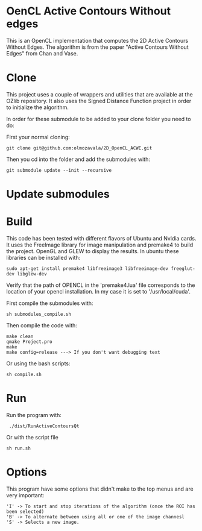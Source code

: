 OenCL Active Contours Without edges
====

This is an OpenCL implementation that computes the 2D Active Contours Without Edges. 
The algorithm is from the paper "Active Contours Without Edges"
from Chan and Vase.

# Clone
This project uses a couple of wrappers and utilities that are available
at the OZlib repository. It also uses the Signed Distance Function
project in order to initialize the algorithm. 

In order for these submodule to be added to your clone folder 
you need to do: 

First your normal cloning:

    git clone git@github.com:olmozavala/2D_OpenCL_ACWE.git

Then you cd into the folder and add the submodules with:
    
    git submodule update --init --recursive

# Update submodules


# Build
This code has been tested with different flavors of Ubuntu and Nvidia cards. 
It uses the FreeImage library for image manipulation and premake4
to build the project. OpenGL and GLEW to display the results.
In ubuntu these libraries can be installed with:

    sudo apt-get install premake4 libfreeimage3 libfreeimage-dev freeglut-dev libglew-dev
    
Verify that the path of OPENCL in the 'premake4.lua' file
corresponds to the location of your opencl installation. In my case
it is set to '/usr/local/cuda'.

First  compile the submodules with:

    sh submodules_compile.sh

Then compile the code with:

    make clean
    qmake Project.pro
    make
    make config=release ---> If you don't want debugging text

Or using the bash scripts:

    sh compile.sh

# Run
Run the program with:

     ./dist/RunActiveContoursQt 

Or with the script file

    sh run.sh


# Options
This program have some options that didn't make to the top menus and 
are very important:

    'I' -> To start and stop iterations of the algorithm (once the ROI has been selected) 
    'B' -> To alternate between using all or one of the image channesl
    'S' -> Selects a new image. 
